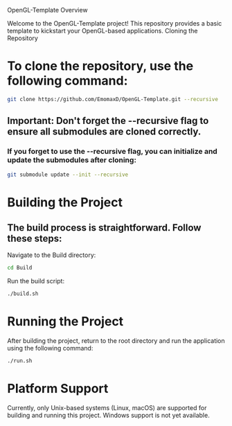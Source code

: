 OpenGL-Template
Overview

Welcome to the OpenGL-Template project! This repository provides a basic template to kickstart your OpenGL-based applications.
Cloning the Repository

# To clone the repository, use the following command:
```sh
git clone https://github.com/EmomaxD/OpenGL-Template.git --recursive
```
## Important: Don't forget the --recursive flag to ensure all submodules are cloned correctly.

### If you forget to use the --recursive flag, you can initialize and update the submodules after cloning:
```sh
git submodule update --init --recursive
```

# Building the Project

## The build process is straightforward. Follow these steps:

Navigate to the Build directory:
```sh
cd Build
```
Run the build script:

```sh
./build.sh
```

# Running the Project

After building the project, return to the root directory and run the application using the following command:
```sh
./run.sh
```

# Platform Support

Currently, only Unix-based systems (Linux, macOS) are supported for building and running this project. Windows support is not yet available.